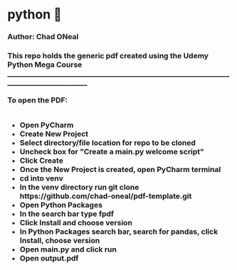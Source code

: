 # python &#128013;
<h3>Author: Chad ONeal<h3>
This repo holds the generic pdf created using the Udemy Python Mega Course
_______________________________________________________________________________________ <br><br>  
To open the PDF: <br><br>
<ul>
  <li> Open PyCharm <br>
  <li> Create New Project <br>
  <li> Select directory/file location for repo to be cloned <br>
  <li> Uncheck box for "Create a main.py welcome script"  <br> 
  <li> Click Create <br> 
  <li> Once the New Project is created, open PyCharm terminal <br>
  <li> cd into venv <br>
  <li> In the venv directory run git clone https://github.com/chad-oneal/pdf-template.git <br>
  <li> Open Python Packages <br> 
  <li> In the search bar type fpdf <br>
  <li> Click Install and choose version <br>
  <li> In Python Packages search bar, search for pandas, click Install, choose version <br>   
  <li> Open main.py and click run <br>
  <li> Open output.pdf 

